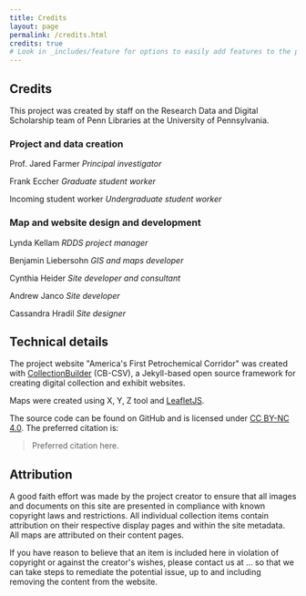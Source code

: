 ```yaml
---
title: Credits
layout: page
permalink: /credits.html
credits: true
# Look in _includes/feature for options to easily add features to the page
---
```


## Credits

This project was created by staff on the Research Data and Digital Scholarship team of Penn Libraries at the University of Pennsylvania.

### Project and data creation

Prof. Jared Farmer
_Principal investigator_

Frank Eccher
_Graduate student worker_

Incoming student worker
_Undergraduate student worker_

### Map and website design and development

Lynda Kellam
_RDDS project manager_

Benjamin Liebersohn
_GIS and maps developer_

Cynthia Heider
_Site developer and consultant_

Andrew Janco
_Site developer_

Cassandra Hradil
_Site designer_

## Technical details
The project website "America's First Petrochemical Corridor" was created with [CollectionBuilder](https://collectionbuilder.github.io/) (CB-CSV), a Jekyll-based open source framework for creating digital collection and exhibit websites.

Maps were created using X, Y, Z tool and [LeafletJS](https://leafletjs.com/).

The source code can be found on GitHub and is licensed under [CC BY-NC 4.0](https://creativecommons.org/licenses/by-nc/4.0/). The preferred citation is:
> Preferred citation here.

## Attribution
A good faith effort was made by the project creator to ensure that all images and documents on this site are presented in compliance with known copyright laws and restrictions. All individual collection items contain attribution on their respective display pages and within the site metadata. All maps are attributed on their content pages.

If you have reason to believe that an item is included here in violation of copyright or against the creator's wishes, please contact us at ... so that we can take steps to remediate the potential issue, up to and including removing the content from the website.